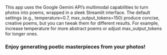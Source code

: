 This app uses the Google Gemini API’s multimodal capabilities to turn photos into poems, wrapped in a sleek Streamlit interface.
The default settings (e.g., temperature=0.7, max_output_tokens=150) produce concise, creative poems, but you can tweak them for different results. For example, increase temperature for more abstract poems or adjust max_output_tokens for longer ones.

### Enjoy generating poetic masterpieces from your photos!
